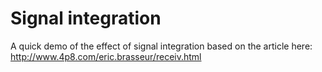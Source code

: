 # Signal integration
A quick demo of the effect of signal integration  based on the article here: http://www.4p8.com/eric.brasseur/receiv.html

